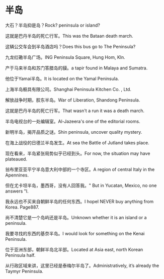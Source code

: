 # 半岛

<p><span class="chinese">大石？半岛抑是岛？</span><span class="english">Rock? peninsula or island?</span></p>

<p><span class="chinese">这就是巴丹半岛的死亡行军。</span><span class="english">This was the Bataan death march.</span></p>

<p><span class="chinese">这辆公交车会到半岛酒店吗？</span><span class="english">Does this bus go to The Peninsula?</span></p>

<p><span class="chinese">九龙红磡半岛广场。</span><span class="english">ING Peninsula Square, Hung Hom, Kln.</span></p>

<p><span class="chinese">产于马来半岛和苏门答腊岛的貘。</span><span class="english">a tapir found in Malaya and Sumatra.</span></p>

<p><span class="chinese">他位于Yamai半岛。</span><span class="english">It is located on the Yamal Peninsula.</span></p>

<p><span class="chinese">上海半岛橱具有限公司。</span><span class="english">Shanghai Peninsula Kitchen Co. , Ltd.</span></p>

<p><span class="chinese">解放战争时期，胶东半岛。</span><span class="english">War of Liberation, Shandong Peninsula.</span></p>

<p><span class="chinese">这就是巴丹半岛的死亡行军。</span><span class="english">That wasn't a run it was a death march.</span></p>

<p><span class="chinese">半岛电视台的一处编辑室。</span><span class="english">Al-Jazeera's one of the editorial rooms.</span></p>

<p><span class="chinese">新明半岛，揭开品质之谜。</span><span class="english">Shin peninsula, uncover quality mystery.</span></p>

<p><span class="chinese">在海上战役的日德兰半岛发生。</span><span class="english">At sea the Battle of Jutland takes place.</span></p>

<p><span class="chinese">现在看来，半岛紧张局势似乎已经到头。</span><span class="english">For now, the situation may have plateaued.</span></p>

<p><span class="chinese">翁布里亚亚平宁半岛意大利中部的一个寺区。</span><span class="english">A region of central Italy in the Apennines.</span></p>

<p><span class="chinese">但在尤卡坦半岛，墨西哥，没有人回答我。</span><span class="english">" But in Yucatan, Mexico, no one answers "I.</span></p>

<p><span class="chinese">我永远也不买来自朝鲜半岛的任何东西。</span><span class="english">I hopeI NEVER buy anything from Korea. Page887.</span></p>

<p><span class="chinese">尚不清楚它是一个岛屿还是半岛。</span><span class="english">Unknown whether it is an island or a peninsula.</span></p>

<p><span class="chinese">我要寻找的东西的基奈半岛。</span><span class="english">I would look for something on the Kenai Peninsula.</span></p>

<p><span class="chinese">位于亚洲东部，朝鲜半岛北半部。</span><span class="english">Located at Asia east, north Korean Peninsula half.</span></p>

<p><span class="chinese">从行政区域来讲，这里已经是泰梅尔半岛了。</span><span class="english">Administratively, it’s already the Taymyr Peninsula.</span></p>


